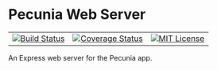 # Pecunia Web Server

<table style="border: none;">
  <tbody>
    <tr>
      <td style="border: none;">
        <a href="https://travis-ci.com/souyahia/pecunia-web-server">
          <img src="https://travis-ci.com/souyahia/pecunia-web-server.svg?branch=master" alt="Build Status"/>
        </a>
      </td>
      <td style="border: none;">
        <a href="https://coveralls.io/github/souyahia/pecunia-web-server?branch=master">
          <img src="https://coveralls.io/repos/github/souyahia/pecunia-web-server/badge.svg?branch=master" alt="Coverage Status"/>
        </a>
      </td>
      <td style="border: none;">
        <a href="https://github.com/souyahia/pecunia-web-server/blob/master/LICENSE">
          <img src="https://img.shields.io/badge/License-MIT-blue.svg" alt="MIT License"/>
        </a>
      </td>
  </tr>
  </tbody>
</table>

An Express web server for the Pecunia app.

[//]: # (docker-compose -f ./docker-compose.test.yaml up --abort-on-container-exit --exit-code-from pecunia-web-server)
